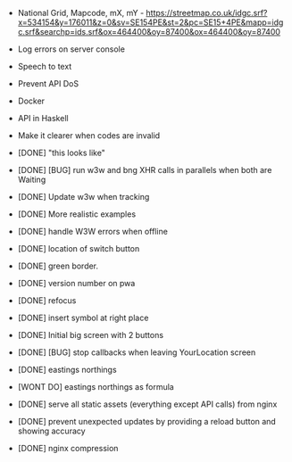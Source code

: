 - National Grid, Mapcode, mX, mY -
  https://streetmap.co.uk/idgc.srf?x=534154&y=176011&z=0&sv=SE154PE&st=2&pc=SE15+4PE&mapp=idgc.srf&searchp=ids.srf&ox=464400&oy=87400&ox=464400&oy=87400
- Log errors on server console
- Speech to text
- Prevent API DoS
- Docker
- API in Haskell
- Make it clearer when codes are invalid

- [DONE] "this looks like"
- [DONE] [BUG] run w3w and bng XHR calls in parallels when both are Waiting
- [DONE] Update w3w when tracking
- [DONE] More realistic examples
- [DONE] handle W3W errors when offline
- [DONE] location of switch button
- [DONE] green border.
- [DONE] version number on pwa
- [DONE] refocus
- [DONE] insert symbol at right place
- [DONE] Initial big screen with 2 buttons
- [DONE] [BUG] stop callbacks when leaving YourLocation screen
- [DONE] eastings northings
- [WONT DO] eastings northings as formula
- [DONE] serve all static assets (everything except API calls) from nginx
- [DONE] prevent unexpected updates by providing a reload button and showing accuracy
- [DONE] nginx compression
